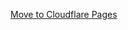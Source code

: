 [Move to Cloudflare Pages](https://www.chengxiaobai.com/trouble-maker/build-and-host-hexo-site-with-cloudflare-pages.html)

